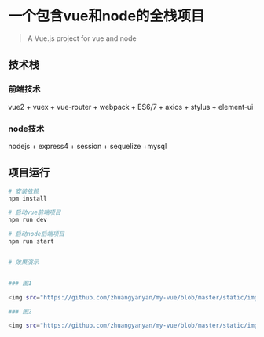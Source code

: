 # 一个包含vue和node的全栈项目

> A Vue.js project for vue and node

## 技术栈
### 前端技术
vue2 + vuex + vue-router + webpack + ES6/7 + axios + stylus + element-ui
### node技术
nodejs + express4 + session + sequelize +mysql

## 项目运行

``` bash
# 安装依赖
npm install

# 启动vue前端项目
npm run dev

# 启动node后端项目
npm run start


# 效果演示


### 图1

<img src="https://github.com/zhuangyanyan/my-vue/blob/master/static/img/1.png" width="682" height="348"/>

### 图2

<img src="https://github.com/zhuangyanyan/my-vue/blob/master/static/img/2.png" width="682" height="348"/>

